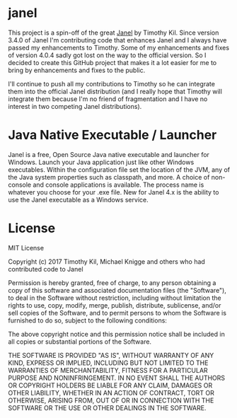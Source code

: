 # janel

This project is a spin-off of the great [Janel](https://sourceforge.net/projects/janel/) by Timothy Kil.
Since version 3.4.0 of Janel I'm contributing code that enhances Janel and I always have passed my enhancements
to Timothy. Some of my enhancements and fixes of version 4.0.4 sadly got lost on the way to the official version.
So I decided to create this GitHub project that makes it a lot easier for me to bring by enhancements and fixes
to the public. 

I'll continue to push all my contributions to Timothy so he can integrate them into the official Janel distribution
(and I really hope that Timothy will integrate them because I'm no friend of fragmentation and I have no interest
in two competing Janel distributions).

# Java Native Executable / Launcher
Janel is a free, Open Source Java native executable and launcher for Windows. Launch your Java application just like other
Windows executables. Within the configuration file set the location of the JVM, any of the Java system properties such as
classpath, and more. A choice of non-console and console applications is available. The process name is whatever you choose
for your .exe file. New for Janel 4.x is the ability to use the Janel executable as a Windows service.

# License
MIT License

Copyright (c) 2017 Timothy Kil, Michael Knigge and others who had contributed code to Janel

Permission is hereby granted, free of charge, to any person obtaining a copy
of this software and associated documentation files (the "Software"), to deal
in the Software without restriction, including without limitation the rights
to use, copy, modify, merge, publish, distribute, sublicense, and/or sell
copies of the Software, and to permit persons to whom the Software is
furnished to do so, subject to the following conditions:

The above copyright notice and this permission notice shall be included in all
copies or substantial portions of the Software.

THE SOFTWARE IS PROVIDED "AS IS", WITHOUT WARRANTY OF ANY KIND, EXPRESS OR
IMPLIED, INCLUDING BUT NOT LIMITED TO THE WARRANTIES OF MERCHANTABILITY,
FITNESS FOR A PARTICULAR PURPOSE AND NONINFRINGEMENT. IN NO EVENT SHALL THE
AUTHORS OR COPYRIGHT HOLDERS BE LIABLE FOR ANY CLAIM, DAMAGES OR OTHER
LIABILITY, WHETHER IN AN ACTION OF CONTRACT, TORT OR OTHERWISE, ARISING FROM,
OUT OF OR IN CONNECTION WITH THE SOFTWARE OR THE USE OR OTHER DEALINGS IN THE
SOFTWARE.
